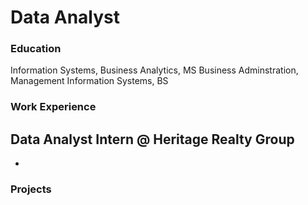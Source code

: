 # Data Analyst

### Education
Information Systems, Business Analytics, MS
Business Adminstration, Management Information Systems, BS

### Work Experience
Data Analyst Intern @ Heritage Realty Group
-
-

### Projects
